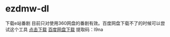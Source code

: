 # ezdmw-dl
下载e站番剧
目前只对使用360网盘的番剧有效。百度网盘下载不了的时候可以尝试这个工具
[点击下载](https://github.com/hu10xiaorui/ezdmw-dl/releases/download/v0.2/e.exe)
[百度网盘下载](https://pan.baidu.com/s/1YkcGbHl6guWP_9I9O6pqCg)
提取码：l9na
